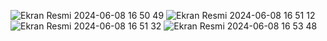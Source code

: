 ![Ekran Resmi 2024-06-08 16 50 49](https://github.com/efekangvndk/CCARS/assets/76440360/36735969-6e40-4b58-aa9d-a74936eb484a)
![Ekran Resmi 2024-06-08 16 51 12](https://github.com/efekangvndk/CCARS/assets/76440360/1ef18283-7e81-4c62-bb9c-88b62772e088)
![Ekran Resmi 2024-06-08 16 51 32](https://github.com/efekangvndk/CCARS/assets/76440360/99d9fde4-6606-431b-9d2a-721aa1f03a26)
![Ekran Resmi 2024-06-08 16 53 48](https://github.com/efekangvndk/CCARS/assets/76440360/05bbc7c1-40b3-4871-8033-5ac149c2bfc4)
